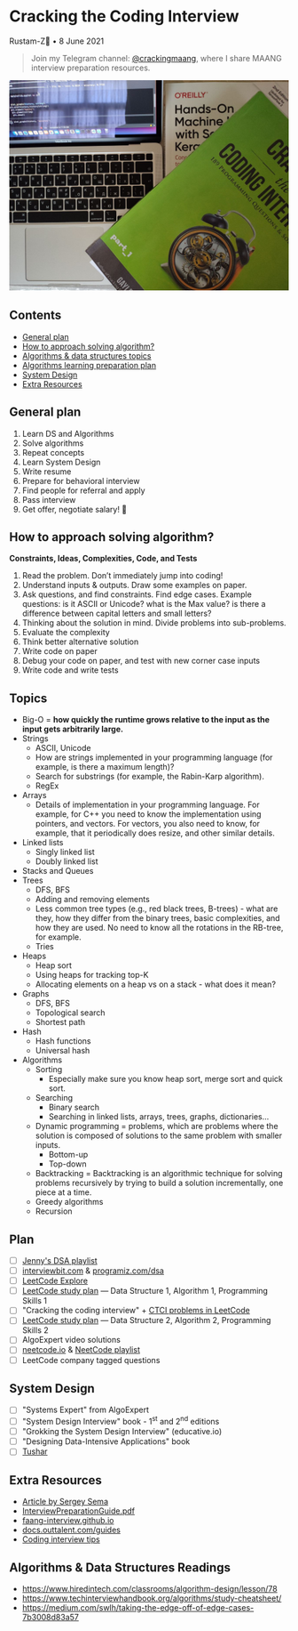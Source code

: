 # Cracking the Coding Interview 

Rustam-Z🚀 • 8 June 2021

> Join my Telegram channel: [@crackingmaang](https://t.me/crackingmaang), where I share MAANG interview preparation resources.

<img src="_resources/ctci.jpg">

## Contents
- [General plan](#general-plan)
- [How to approach solving algorithm?](#how-to-approach-solving-algorithm)
- [Algorithms & data structures topics](#topics)
- [Algorithms learning preparation plan](#plan)
- [System Design](#system-design)
- [Extra Resources](#extra-resources)

## General plan
1. Learn DS and Algorithms
2. Solve algorithms
3. Repeat concepts
4. Learn System Design
5. Write resume
6. Prepare for behavioral interview
7. Find people for referral and apply
8. Pass interview
9. Get offer, negotiate salary! 🍾

## How to approach solving algorithm?
**Constraints, Ideas, Complexities, Code, and Tests**

1. Read the problem. Don’t immediately jump into coding!
2. Understand inputs & outputs. Draw some examples on paper.
3. Ask questions, and find constraints. Find edge cases. Example questions: is it ASCII or Unicode? what is the Max value? is there a difference between capital letters and small letters?
4. Thinking about the solution in mind. Divide problems into sub-problems.
5. Evaluate the complexity
6. Think better alternative solution
7. Write code on paper
8. Debug your code on paper, and test with new corner case inputs
9. Write code and write tests

## Topics
- Big-O = **how quickly the runtime grows relative to the input as the input gets arbitrarily large.**
- Strings
    - ASCII, Unicode
    - How are strings implemented in your programming language (for example, is there a maximum length)?
    - Search for substrings (for example, the Rabin-Karp algorithm).
    - RegEx
- Arrays
    - Details of implementation in your programming language. For example, for C++ you need to know the implementation using pointers, and vectors. For vectors, you also need to know, for example, that it periodically does resize, and other similar details.
- Linked lists
    - Singly linked list
    - Doubly linked list
- Stacks and Queues
- Trees
    - DFS, BFS
    - Adding and removing elements
    - Less common tree types (e.g., red black trees, B-trees) - what are they, how they
    differ from the binary trees, basic complexities, and how they are used. No need to know all the rotations in the RB-tree, for example.
    - Tries
- Heaps
    - Heap sort
    - Using heaps for tracking top-K
    - Allocating elements on a heap vs on a stack - what does it mean?
- Graphs
    - DFS, BFS
    - Topological search
    - Shortest path
- Hash
    - Hash functions
    - Universal hash
- Algorithms
    - Sorting
        - Especially make sure you know heap sort, merge sort and quick sort.
    - Searching
        - Binary search
        - Searching in linked lists, arrays, trees, graphs, dictionaries...
    - Dynamic programming = problems, which are problems where the solution is composed of solutions to the same problem with smaller inputs.
        - Bottom-up
        - Top-down
    - Backtracking = Backtracking is an algorithmic technique for solving problems recursively by trying to build a solution incrementally, one piece at a time.
    - Greedy algorithms
    - Recursion

## Plan
- [ ] [Jenny's DSA playlist](https://www.youtube.com/playlist?list=PLdo5W4Nhv31bbKJzrsKfMpo_grxuLl8LU)
- [ ] [interviewbit.com](https://www.interviewbit.com/courses/programming/) & [programiz.com/dsa](https://www.programiz.com/dsa)
- [ ] [LeetCode Explore](https://leetcode.com/explore/)
- [ ] [LeetCode study plan](https://leetcode.com/study-plan/) — Data Structure 1, Algorithm 1, Programming Skills 1
- [ ] "Cracking the coding interview" + [CTCI problems in LeetCode](https://leetcode.com/discuss/general-discussion/1152824/cracking-the-coding-interview-6th-edition-in-leetcode)
- [ ] [LeetCode study plan](https://leetcode.com/study-plan/) — Data Structure 2, Algorithm 2, Programming Skills 2
- [ ] AlgoExpert video solutions
- [ ] [neetcode.io](https://neetcode.io/) & [NeetCode playlist](https://www.youtube.com/c/NeetCode/playlists)
- [ ] LeetCode company tagged questions

## System Design
- [ ] "Systems Expert" from AlgoExpert
- [ ] "System Design Interview" book - 1<sup>st</sup> and 2<sup>nd</sup> editions
- [ ] "Grokking the System Design Interview" (educative.io)
- [ ] "Designing Data-Intensive Applications" book
- [ ] [Tushar](https://www.youtube.com/user/tusharroy2525/playlists)

## Extra Resources
- [Article by Sergey Sema](https://dou.ua/lenta/articles/google-interview/)
- [InterviewPreparationGuide.pdf](http://larrr.com/wp-content/uploads/2016/10/InterviewPreparationGuide.pdf)
- [faang-interview.github.io](https://faang-interview.github.io/)
- [docs.outtalent.com/guides](https://docs.outtalent.com/guides)
- [Coding interview tips](https://www.interviewcake.com/coding-interview-tips)

## Algorithms & Data Structures Readings
- https://www.hiredintech.com/classrooms/algorithm-design/lesson/78
- https://www.techinterviewhandbook.org/algorithms/study-cheatsheet/
- https://medium.com/swlh/taking-the-edge-off-of-edge-cases-7b3008d83a57
